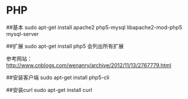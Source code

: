 # PHP
##基本
sudo apt-get install apache2 php5-mysql libapache2-mod-php5 mysql-server

##扩展
sudo apt-get install php5 会列出所有扩展

参考网站：http://www.cnblogs.com/wenanry/archive/2012/11/13/2767779.html



##安装客户端
sudo apt-get install php5-cli

##安装curl
sudo apt-get install curl

